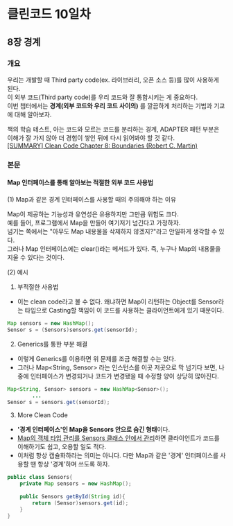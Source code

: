 # 클린코드 10일차

## 8장 경계

### 개요

우리는 개발할 때 Third party code(ex. 라이브러리, 오픈 소스 등)를 많이 사용하게 된다. <br/>
이 외부 코드(Third party code)를 우리 코드와 잘 통합시키는 게 중요하다. <br/>
이번 챕터에서는 **경계(외부 코드와 우리 코드 사이의)** 를 깔끔하게 처리하는 기법과 기교에 대해 알아보자.

책의 학습 테스트, 아는 코드와 모르는 코드를 분리하는 경계, ADAPTER 패턴 부분은 이해가 잘 가지 않아 더 경험이 쌓인 뒤에 다시 읽어봐야 할 것 같다. <br/>
[[SUMMARY] Clean Code Chapter 8: Boundaries (Robert C. Martin)](https://www.linkedin.com/pulse/summary-clean-code-chapter-8-boundaries-robert-c-martin-el-mhamdi) 

### 본문

#### Map 인터페이스를 통해 알아보는 적절한 외부 코드 사용법

(1) Map과 같은 경계 인터페이스를 사용할 때의 주의해야 하는 이유

Map이 제공하는 기능성과 유연성은 유용하지만 그만큼 위험도 크다. <br/>
예를 들어, 프로그램에서 Map을 만들어 여기저기 넘긴다고 가정하자. <br/>
넘기는 쪽에서는 "아무도 Map 내용물을 삭제하지 않겠지?"라고 안일하게 생각할 수 있다. <br/>
그러나 Map 인터페이스에는 clear()라는 메서드가 있다. 즉, 누구나 Map의 내용물을 지울 수 있다는 것이다.

(2) 예시

1. 부적절한 사용법
- 이는 clean code라고 볼 수 없다.
  왜냐하면 Map이 리턴하는 Object를 Sensor라는 타입으로 Casting할 책임이 이 코드를 사용하는 클라이언트에게 있기 때문이다.
```java
Map sensors = new HashMap();
Sensor s = (Sensors)sensors.get(sensorId);
```

2. Generics를 통한 부분 해결
- 이렇게 Generics를 이용하면 위 문제를 조금 해결할 수는 있다.
- 그러나 Map<String, Sensor> 라는 인스턴스를 이곳 저곳으로 막 넘기다 보면, 나중에 인터페이스가 변경되거나 코드가 변경됐을 때 수정할 양이 상당히 많아진다.
```java
Map<String, Sensor> sensors = new HashMap<Sensor>();
        ...
Sensor s = sensors.get(sensorId);
```

3. More Clean Code
- **'경계 인터페이스'인 Map을 Sensors 안으로 숨긴 형태**이다.
- <u>Map의 객체 타입 관리를 Sensors 클래스 안에서 관리</u>하면 클라이언트가 코드를 이해하기도 쉽고, 오용할 일도 적다.
- 이처럼 항상 캡슐화하라는 의미는 아니다. 다만 Map과 같은 '경계' 인터페이스를 사용할 땐 항상 '경계'하며 쓰도록 하자.
```java
public class Sensors{
    private Map sensors = new HashMap();
    
    public Sensors getById(String id){
        return (Sensor)sensors.get(id);
    }
}
```
